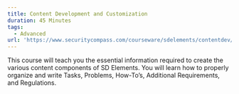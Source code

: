 ```yaml
---
title: Content Development and Customization
duration: 45 Minutes
tags:
  - Advanced
url: 'https://www.securitycompass.com/courseware/sdelements/contentdev/'
---
```

This course will teach you the essential information required to create the various content components of SD Elements. You will learn how to properly organize and write Tasks, Problems, How-To’s, Additional Requirements, and Regulations. 
